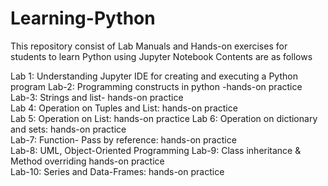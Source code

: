 # Learning-Python
This repository consist of Lab Manuals and Hands-on exercises for students to learn Python using Jupyter Notebook
Contents are as follows

Lab 1: Understanding Jupyter IDE for creating and executing a Python program
Lab-2: Programming constructs in python -hands-on practice	
Lab-3: Strings and list- hands-on practice	
Lab 4: Operation on Tuples and List: hands-on practice	
Lab 5: Operation on List: hands-on practice	
Lab 6: Operation on dictionary and sets: hands-on practice	
Lab-7: Function- Pass by reference: hands-on practice	
Lab-8: UML, Object-Oriented Programming	
Lab-9: Class inheritance & Method overriding hands-on practice	
Lab-10: Series and Data-Frames: hands-on practice	
